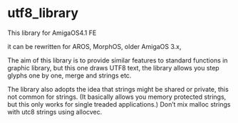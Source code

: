 # utf8_library

This library for AmigaOS4.1 FE

it can be rewritten for AROS, MorphOS, older AmigaOS 3.x,

The aim of this library is to provide similar features to standard functions in graphic library,
but this one draws UTF8 text, the library allows you step glyphs one by one, merge and strings etc.

The library also adopts the idea that strings might be shared or private, this not common for strings.
(It basically allows you memory protected strings, but this only works for single treaded applications.)
Don’t mix malloc strings with utc8 strings using allocvec.

